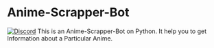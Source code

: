 # Anime-Scrapper-Bot
[![Discord](https://discordapp.com/api/guilds/793691412864434226/embed.png)](https://discord.gg/ajagUpyJdw)
This is an Anime-Scrapper-Bot on Python. It help you to get Information about a Particular Anime.